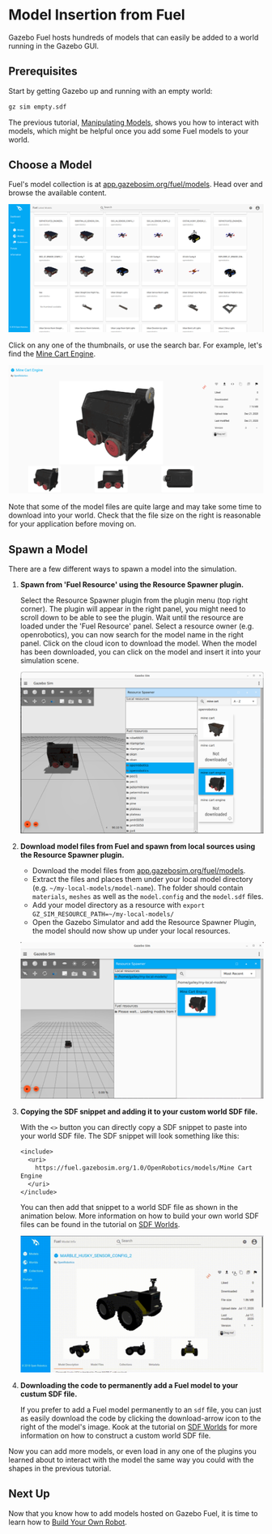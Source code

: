 # Model Insertion from Fuel

Gazebo Fuel hosts hundreds of models that can easily be added to a world running in the Gazebo GUI.


## Prerequisites

Start by getting Gazebo up and running with an empty world:

```bash
gz sim empty.sdf
```

The previous tutorial, [Manipulating Models](manipulating_models.md), shows you how to interact with models, which might be helpful once you add some Fuel models to your world.

## Choose a Model

Fuel's model collection is at [app.gazebosim.org/fuel/models](https://app.gazebosim.org/fuel/models).
Head over and browse the available content.

![Fuel models preview](tutorials/fuel_insert/fuel.png)

Click on any one of the thumbnails, or use the search bar.
For example, let's find the [Mine Cart Engine](https://app.gazebosim.org/OpenRobotics/fuel/models/Mine%20Cart%20Engine).

![Vent](tutorials/fuel_insert/mine_cart_engine_detail.png)

Note that some of the model files are quite large and may take some time to download into your world.
Check that the file size on the right is reasonable for your application before moving on.

## Spawn a Model

There are a few different ways to spawn a model into the simulation. 

1. **Spawn from 'Fuel Resource' using the Resource Spawner plugin.**

    Select the Resource Spawner plugin from the plugin menu (top right corner).
    The plugin will appear in the right panel, you might need to scroll down to be able to see the plugin. 
    Wait until the resource are loaded under the 'Fuel Resource' panel. 
    Select a resource owner (e.g. openrobotics), you can now search for the model name in the right panel. 
    Click on the cloud icon to download the model. 
    When the model has been downloaded, you can click on the model and insert it into your simulation scene. 

    ![Resource Spawner - Fuel Resource](tutorials/fuel_insert/resource_spawner_cloud.png)


2. **Download model files from Fuel and spawn from local sources using the Resource Spawner plugin.**

    - Download the model files from [app.gazebosim.org/fuel/models](https://app.gazebosim.org/fuel/models).
    - Extract the files and places them under your local model directory (e.g. `~/my-local-models/model-name`). 
    The folder should contain `materials`, `meshes` as well as the `model.config` and the `model.sdf` files. 
    - Add your model directory as a resource with `export GZ_SIM_RESOURCE_PATH=~/my-local-models/`
    - Open the Gazebo Simulator and add the Resource Spawner Plugin, the model should now show up under your local resources. 

    ![Resource Spawner - Fuel Resource](tutorials/fuel_insert/resource_spawner_local.png)

3. **Copying the SDF snippet and adding it to your custom world SDF file.**

    With the `<>` button you can directly copy a SDF snippet to paste into your world SDF file. 
    The SDF snippet will look something like this: 

    ```
    <include>
      <uri>
        https://fuel.gazebosim.org/1.0/OpenRobotics/models/Mine Cart Engine
      </uri>
    </include>
    ```

    You can then add that snippet to a world SDF file as shown in the animation below. 
    More information on how to build your own world SDF files can be found in the tutorial on [SDF Worlds](sdf_worlds).
    
    ![spawn](tutorials/fuel_insert/husky.gif)

4. **Downloading the code to permanently add a Fuel model to your custum SDF file.**

    If you prefer to add a Fuel model permanently to an `sdf` file, you can just as easily download the code by clicking the download-arrow icon to the right of the model's image.
    Kook at the tutorial on [SDF Worlds](sdf_worlds) for more information on how to construct a custom world SDF file.

Now you can add more models, or even load in any one of the plugins you learned about to interact with the model the same way you could with the shapes in the previous tutorial.

## Next Up

Now that you know how to add models hosted on Gazebo Fuel, it is time to learn how to [Build Your Own Robot](building_robot).
